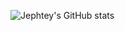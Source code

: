 ![Jephtey's GitHub stats](https://github-readme-stats.vercel.app/api?username=JephteyAdolphe&show_icons=true&theme=tokyonight)
